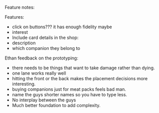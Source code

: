 Feature notes:

Features:
* click on buttons??? it has enough fidelity maybe
* interest
* Include card details in the shop:
* description
* which companion they belong to

Ethan feedback on the prototyping:
* there needs to be things that want to take damage rather than dying.
* one lane works really well
* hitting the front or the back makes the placement decisions more interesting.
* buying companions just for meat packs feels bad man.
* name the guys shorter names so you have to type less.
* No interplay between the guys
* Much better foundation to add complexity.
